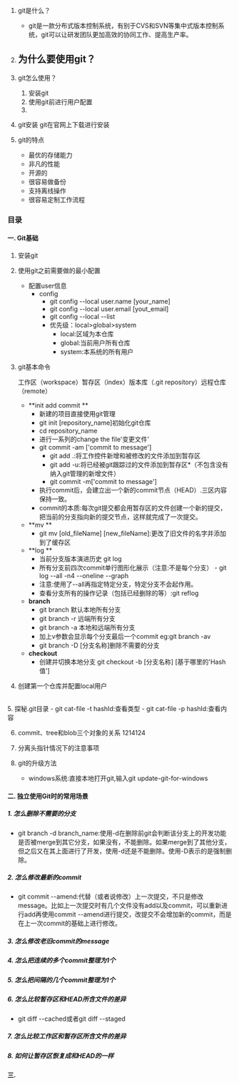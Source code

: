 1. git是什么？
	- git是一款分布式版本控制系统，有别于CVS和SVN等集中式版本控制系统，git可以让研发团队更加高效的协同工作、提高生产率。
2. 为什么要使用git？
	- 
3. git怎么使用？
	1. 安装git
	2. 使用git前进行用户配置
	3. 


1. git安装
	git在官网上下载进行安装
2. git的特点
	- 最优的存储能力
	- 非凡的性能
	- 开源的
	- 很容易做备份
	- 支持离线操作
	- 很容易定制工作流程

### 目录
#### 一. Git基础

1. 安装git

2. 使用git之前需要做的最小配置
	- 配置user信息
		- config
			- git config --local user.name [your_name]
			- git config --local user.email [yout_email]
			- git config --local --list
			- 优先级：local>global>system
				- local:区域为本仓库
				- global:当前用户所有仓库
				- system:本系统的所有用户
4. git基本命令
	
	工作区（workspace）暂存区（index）版本库（.git repository）远程仓库（remote）
	- **init add commit **	
		* 新建的项目直接使用git管理
		* git init [repository_name]初始化git仓库
		* cd repository_name
		* 进行一系列的change the file'变更文件'
		* git commit -am ['commit to message']
			- git add .:将工作控件新增和被修改的文件添加到暂存区	
			- git add -u:将已经被git跟踪过的文件添加到暂存区*（不包含没有纳入git管理的新增文件）
			- git commit -m['commit to message']
		* 执行commit后，会建立出一个新的commit节点（HEAD）.三区内容保持一致。
		* commit的本质:每次git提交都会用暂存区的文件创建一个新的提交，把当前的分支指向新的提交节点，这样就完成了一次提交。
	- **mv **
		* git mv [old_fileName] [new_fileName]:更改了旧文件的名字并添加到了缓存区
	- **log **
		* 当前分支版本演进历史 git log
		* 所有分支前四次commit单行图形化展示（注意:不是每个分支）				- git log --all -n4 --oneline --graph	
		* 注意:使用了--all再指定特定分支，特定分支不会起作用。
		* 查看分支所有的操作记录（包括已经删除的等）:git reflog
	- **branch**
		- git branch 默认本地所有分支
		- git branch -r 远端所有分支
		- git branch -a 本地和远端所有分支
		- 加上v参数会显示每个分支最后一个commit eg:git branch -av
		- git branch -D [分支名称]删除不需要的分支
	- **checkout**
		- 创建并切换本地分支 git checkout -b [分支名称] [基于哪里的'Hash值']
	
3. 创建第一个仓库并配置local用户


​	
5. 探秘.git目录
	- git cat-file -t hashId:查看类型
	- git cat-file -p hashId:查看内容

6. commit、tree和blob三个对象的关系
		1214124	

7. 分离头指针情况下的注意事项
8. git的升级方法
	- windows系统:直接本地打开git,输入git update-git-for-windows

#### 二. 独立使用Git时的常用场景
##### 1. 怎么删除不需要的分支

- git branch -d branch_name:使用-d在删除前git会判断该分支上的开发功能是否被merge到其它分支，如果没有，不能删除。如果merge到了其他分支，但之后又在其上面进行了开发，使用-d还是不能删除。使用-D表示的是强制删除。
##### 2. 怎么修改最新的commit

- git commit --amend:代替（或者说修改）上一次提交，不只是修改message。比如上一次提交时有几个文件没有add以及commit，可以重新进行add再使用commit --amend进行提交，改提交不会增加新的commit，而是在上一次commit的基础上进行修改。
##### 3. 怎么修改老旧commit的message
##### 4. 怎么把连续的多个commit整理为1个
##### 5. 怎么把间隔的几个commit整理为1个
##### 6. 怎么比较暂存区和HEAD所含文件的差异

- git diff --cached或者git diff --staged
##### 7. 怎么比较工作区和暂存区所含文件的差异
##### 8. 如何让暂存区恢复成和HEAD的一样

#### 三.
